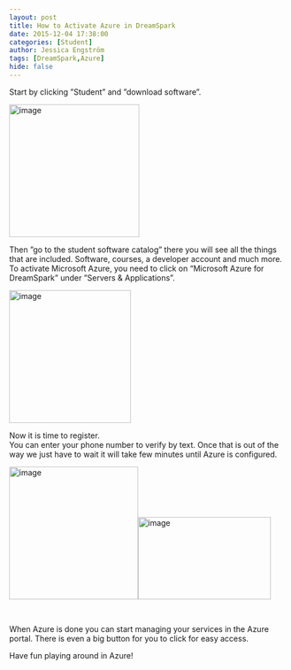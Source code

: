 ```yaml
---
layout: post
title: How to Activate Azure in DreamSpark
date: 2015-12-04 17:38:00
categories: [Student]
author: Jessica Engström
tags: [DreamSpark,Azure]
hide: false
---
```

<p>Start by clicking &rdquo;Student&rdquo; and &rdquo;download software&rdquo;.</p>
<p><a href="/PostImages/image.png"><img style="background-image: none; padding-top: 0px; padding-left: 0px; margin: 0px; display: inline; padding-right: 0px; border-width: 0px;" title="image" src="/PostImages/image_thumb.png" alt="image" width="235" height="240" border="0" /></a></p>
<p>Then &rdquo;go to the student software catalog&rdquo; there you will see all the things that are included. Software, courses, a developer account and much more.<br />To activate Microsoft Azure, you need to click on &ldquo;Microsoft Azure for DreamSpark&rdquo; under &rdquo;Servers &amp; Applications&rdquo;.</p>
<p><a href="/PostImages/image_1.png"><img style="background-image: none; padding-top: 0px; padding-left: 0px; display: inline; padding-right: 0px; border-width: 0px;" title="image" src="/PostImages/image_thumb_1.png" alt="image" width="220" height="240" border="0" /></a></p>
<p>Now it is time to register. <br />You can enter your phone number to verify by text. Once that is out of the way we just have to wait it will take few minutes until Azure is configured.</p>
<p><a href="/PostImages/image_2.png"><img style="background-image: none; padding-top: 0px; padding-left: 0px; display: inline; padding-right: 0px; border-width: 0px;" title="image" src="/PostImages/image_thumb_2.png" alt="image" width="233" height="240" border="0" /></a><a href="/PostImages/image_3.png"><img style="background-image: none; padding-top: 0px; padding-left: 0px; display: inline; padding-right: 0px; border-width: 0px;" title="image" src="/PostImages/image_thumb_3.png" alt="image" width="240" height="149" border="0" /></a></p>
<p>&nbsp;</p>
<p>When Azure is done you can start managing your services in the Azure portal. There is even a big button for you to click for easy access.</p>
<p>Have fun playing around in Azure!</p>
